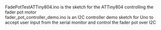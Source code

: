 FadePotTestATTiny804.ino is the sketch for the ATTiny804 controlling the fader pot motor<br>
fader_pot_controller_demo.ino is an I2C controller demo sketch for Uno to accept user input from the serial monitor and control the fader pot over I2C
